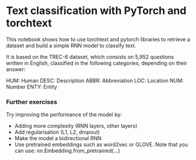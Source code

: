 # Text classification with PyTorch and torchtext

This notebook shows how to use torchtext and pytorch libraries to retrieve a dataset and build a simple RNN model to classify text.

It is based on the TREC-6 dataset, which consists on 5,952 questions written in English, classified in the following categories, depending on their answer:

HUM: Human
DESC: Description
ABBR: Abbreviation
LOC: Location
NUM: Number
ENTY: Entity

### Further exercises
Try improving the performance of the model by:

* Adding more complexity (RNN layers, other layers)
* Add regularisation (L1, L2, dropout)
* Make the model a bidirectional RNN
* Use pretrained embeddings such as word2vec or GLOVE. Note that you can use: nn.Embedding.from_pretrained(...)
